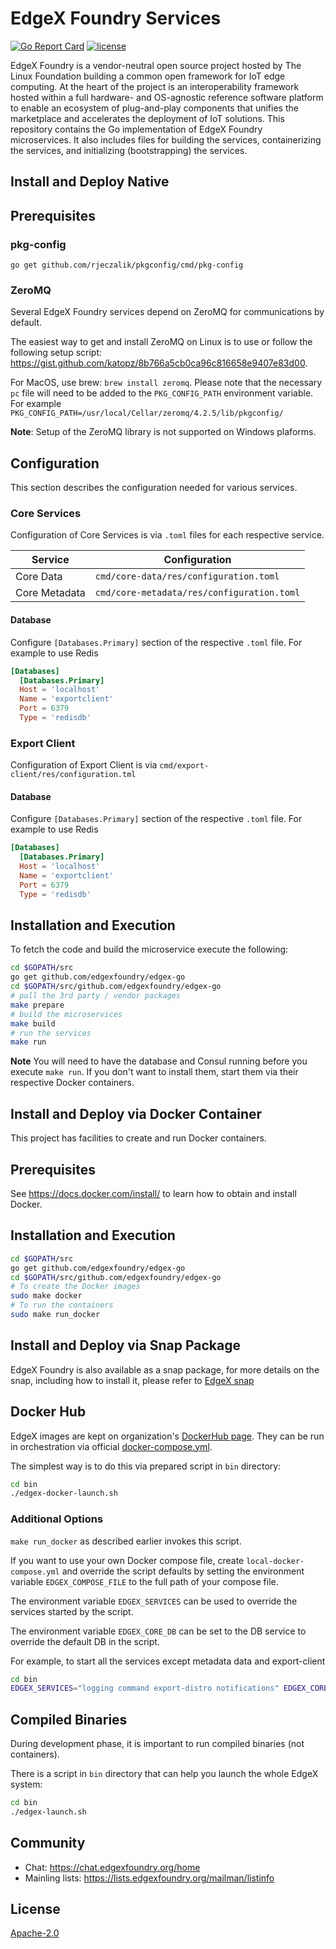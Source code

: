 # EdgeX Foundry Services

[![Go Report Card](https://goreportcard.com/badge/github.com/edgexfoundry/edgex-go)](https://goreportcard.com/report/github.com/edgexfoundry/edgex-go)
[![license](https://img.shields.io/badge/license-Apache%20v2.0-blue.svg)](LICENSE)

EdgeX Foundry is a vendor-neutral open source project hosted by The Linux Foundation building a common open framework for IoT edge computing. At the heart of the project is an interoperability framework hosted within a full hardware- and OS-agnostic reference software platform to enable an ecosystem of plug-and-play components that unifies the marketplace and accelerates the deployment of IoT solutions. This repository contains the Go implementation of EdgeX Foundry microservices. It also includes files for building the services, containerizing the services, and initializing (bootstrapping) the services.

## Install and Deploy Native

## Prerequisites

### pkg-config

`go get github.com/rjeczalik/pkgconfig/cmd/pkg-config`

### ZeroMQ

Several EdgeX Foundry services depend on ZeroMQ for communications by default.

The easiest way to get and install ZeroMQ on Linux is to use or follow the following setup script: https://gist.github.com/katopz/8b766a5cb0ca96c816658e9407e83d00.

For MacOS, use brew: `brew install zeromq`. Please note that the necessary `pc` file will need to be added to the `PKG_CONFIG_PATH` environment variable. For example `PKG_CONFIG_PATH=/usr/local/Cellar/zeromq/4.2.5/lib/pkgconfig/`

**Note**: Setup of the ZeroMQ library is not supported on Windows plaforms.

## Configuration

This section describes the configuration needed for various services.

### Core Services

Configuration of Core Services is via `.toml` files for each respective service.

| Service       | Configuration                            |
| ------------- | ---------------------------------------- |
| Core Data     | `cmd/core-data/res/configuration.toml`     |
| Core Metadata | `cmd/core-metadata/res/configuration.toml` |

#### Database

Configure `[Databases.Primary]` section of the respective `.toml` file. For example to use Redis

```TOML
[Databases]
  [Databases.Primary]
  Host = 'localhost'
  Name = 'exportclient'
  Port = 6379
  Type = 'redisdb'
```

### Export Client

Configuration of Export Client is via `cmd/export-client/res/configuration.tml`

#### Database

Configure `[Databases.Primary]` section of the respective `.toml` file. For example to use Redis

```TOML
[Databases]
  [Databases.Primary]
  Host = 'localhost'
  Name = 'exportclient'
  Port = 6379
  Type = 'redisdb'
```

## Installation and Execution

To fetch the code and build the microservice execute the following:

```sh
cd $GOPATH/src
go get github.com/edgexfoundry/edgex-go
cd $GOPATH/src/github.com/edgexfoundry/edgex-go
# pull the 3rd party / vendor packages
make prepare
# build the microservices
make build
# run the services
make run
```

**Note** You will need to have the database and Consul running before you execute `make run`. If you don't want to install them, start them via their respective Docker containers.

## Install and Deploy via Docker Container

This project has facilities to create and run Docker containers.

## Prerequisites

See https://docs.docker.com/install/ to learn how to obtain and install Docker.

## Installation and Execution

```sh
cd $GOPATH/src
go get github.com/edgexfoundry/edgex-go
cd $GOPATH/src/github.com/edgexfoundry/edgex-go
# To create the Docker images
sudo make docker
# To run the containers
sudo make run_docker
```

## Install and Deploy via Snap Package

EdgeX Foundry is also available as a snap package, for more details
on the snap, including how to install it, please refer to [EdgeX snap](https://github.com/edgexfoundry/edgex-go/blob/master/snap/README.md)

## Docker Hub

EdgeX images are kept on organization's [DockerHub page](https://hub.docker.com/u/edgexfoundry/).
They can be run in orchestration via official [docker-compose.yml](https://github.com/edgexfoundry/developer-scripts/blob/master/compose-files/docker-compose.yml).

The simplest way is to do this via prepared script in `bin` directory:

```sh
cd bin
./edgex-docker-launch.sh
```

### Additional Options

`make run_docker` as described earlier invokes this script.

If you want to use your own Docker compose file, create `local-docker-compose.yml` and override the script defaults by setting the environment variable `EDGEX_COMPOSE_FILE` to the full path of your compose file.

The environment variable `EDGEX_SERVICES` can be used to override the services started by the script.

The environment variable `EDGEX_CORE_DB` can be set to the DB service to override the default DB in the script.

For example, to start all the services except metadata data and export-client

```sh
cd bin
EDGEX_SERVICES="logging command export-distro notifications" EDGEX_CORE_DB=redis EDGEX_COMPOSE_FILE=../docker/local-docker-compose.yml bin/edgex-docker-launch.sh
```

## Compiled Binaries

During development phase, it is important to run compiled binaries (not containers).

There is a script in `bin` directory that can help you launch the whole EdgeX system:

```sh
cd bin
./edgex-launch.sh
```

## Community

- Chat: https://chat.edgexfoundry.org/home
- Mainling lists: https://lists.edgexfoundry.org/mailman/listinfo

## License

[Apache-2.0](LICENSE)
